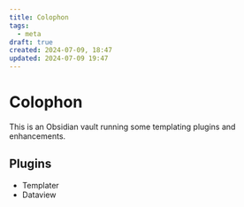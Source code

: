 ```yaml
---
title: Colophon
tags:
  - meta
draft: true
created: 2024-07-09, 18:47
updated: 2024-07-09 19:47
---
```

# Colophon
This is an Obsidian vault running some templating plugins and enhancements.

## Plugins
- Templater
- Dataview
